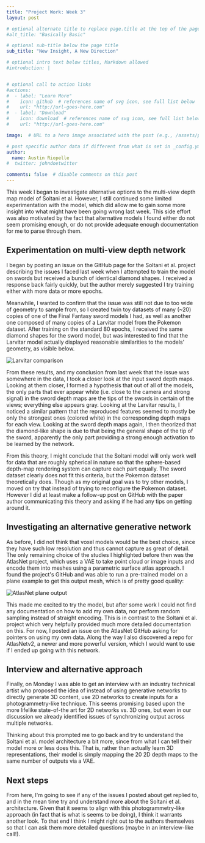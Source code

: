 ```yaml
---
title: "Project Work: Week 3"
layout: post

# optional alternate title to replace page.title at the top of the page
#alt_title: "Basically Basic"

# optional sub-title below the page title
sub_title: "New Insight, A New Direction"

# optional intro text below titles, Markdown allowed
#introduction: |


# optional call to action links
#actions:
#  - label: "Learn More"
#    icon: github  # references name of svg icon, see full list below
#    url: "http://url-goes-here.com"
#  - label: "Download"
#    icon: download  # references name of svg icon, see full list below
#    url: "http://url-goes-here.com"

image:  # URL to a hero image associated with the post (e.g., /assets/page-pic.jpg)

# post specific author data if different from what is set in _config.yml
author:
  name: Austin Riopelle
#  twitter: johndoetwitter

comments: false  # disable comments on this post
---
```

This week I began to investigate alternative options to the multi-view depth map model of Soltani et al. However, I still continued some limited experimentation with the model, which did allow me to gain some more insight into what might have been going wrong last week. This side effort was also motivated by the fact that alternative models I found either do not seem promising enough, or do not provide adequate enough documentation for me to parse through them.

## Experimentation on multi-view depth network

I began by posting an issue on the GitHub page for the Soltani et al. project describing the issues I faced last week when I attempted to train the model on swords but received a bunch of identical diamond shapes. I received a response back fairly quickly, but the author merely suggested I try training either with more data or more epochs.

Meanwhile, I wanted to confirm that the issue was still not due to too wide of geometry to sample from, so I created twin toy datasets of many (~20) copies of one of the Final Fantasy sword models I had, as well as another one composed of many copies of a Larvitar model from the Pokemon dataset. After training on the standard 80 epochs, I received the same diamond shapes for the sword model, but was interested to find that the Larvitar model actually displayed reasonable similarities to the models' geometry, as visible below.

![Larvitar comparison](http://project-rodin.org/pics/larvitar.png)

From these results, and my conclusion from last week that the issue was somewhere in the data, I took a closer look at the input sword depth maps. Looking at them closer, I formed a hypothesis that out of all of the models, the only parts that ever appear white (i.e. close to the camera and strong signal) in the sword depth maps are the tips of the swords in certain of the views; everything else appears gray. Looking at the Larvitar results, I noticed a similar pattern that the reproduced features seemed to mostly be only the strongest ones (colored white) in the corresponding depth maps for each view. Looking at the sword depth maps again, I then theorized that the diamond-like shape is due to that being the general shape of the tip of the sword, apparently the only part providing a strong enough activation to be learned by the network.

From this theory, I might conclude that the Soltani model will only work well for data that are roughly spherical in nature so that the sphere-based depth-map rendering system can capture each part equally. The sword dataset clearly does not fit this criteria, but the Pokemon dataset theoretically does. Though as my original goal was to try other models, I moved on try that instead of trying to reconfigure the Pokemon dataset. However I did at least make a follow-up post on GitHub with the paper author communicating this theory and asking if he had any tips on getting around it.

## Investigating an alternative generative network

As before, I did not think that voxel models would be the best choice, since they have such low resolution and thus cannot capture as great of detail. The only remaining choice of the studies I highlighted before then was the AtlasNet project, which uses a VAE to take point cloud or image inputs and encode them into meshes using a parametric surface atlas approach. I found the project's GitHub and was able to run a pre-trained model on a plane example to get this output mesh, which is of pretty good quality:

![AtlasNet plane output](http://project-rodin.org/pics/plane.png)

This made me excited to try the model, but after some work I could not find any documentation on how to add my own data, nor perform random sampling instead of straight encoding. This is in contrast to the Soltani et al. project which very helpfully provided much more detailed documentation on this. For now, I posted an issue on the AtlasNet GitHub asking for pointers on using my own data. Along the way I also discovered a repo for AtlasNetv2, a newer and more powerful version, which I would want to use if I ended up going with this network.

## Interview and alternative approach

Finally, on Monday I was able to get an interview with an industry technical artist who proposed the idea of instead of using generative networks to directly generate 3D content, use 2D networks to create inputs for a photogrammetry-like technique. This seems promising based upon the more lifelike state-of-the art for 2D networks vs. 3D ones, but even in our discussion we already identified issues of synchronizing output across multiple networks.

Thinking about this prompted me to go back and try to understand the Soltani et al. model architecture a bit more, since from what I can tell their model more or less does this. That is, rather than actually learn 3D representations, their model is simply mapping the 20 2D depth maps to the same number of outputs via a VAE.

## Next steps

From here, I'm going to see if any of the issues I posted about get replied to, and in the mean time try and understand more about the Soltani et al. architecture. Given that it seems to align with this photogrammetry-like approach (in fact that is what is seems to be doing), I think it warrants another look. To that end I think I might right out to the authors themselves so that I can ask them more detailed questions (maybe in an interview-like call!).

